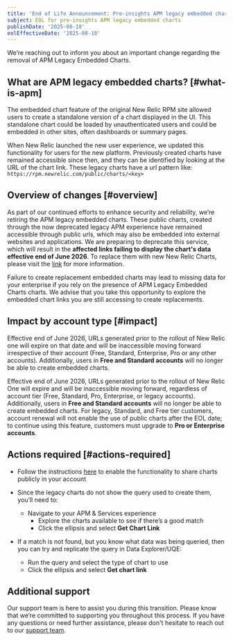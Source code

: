 ```yaml
---
title: 'End of Life Announcement: Pre-insights APM legacy embedded charts'
subject: EOL for pre-insights APM legacy embedded charts 
publishDate: '2025-08-10'
eolEffectiveDate: '2025-08-10'
---
```


We’re reaching out to inform you about an important change regarding the removal of APM Legacy Embedded Charts.

## What are APM legacy embedded charts? [#what-is-apm]

The embedded chart feature of the original New Relic RPM site allowed users to create a standalone version of a chart displayed in the UI. This standalone chart could be loaded by unauthenticated users and could be embedded in other sites, often dashboards or summary pages.

When New Relic launched the new user experience, we updated this functionality for users for the new platform. Previously created charts have remained accessible since then, and they can be identified by looking at the URL of the chart link. These legacy charts have a url pattern like: `https://rpm.newrelic.com/public/charts/<key>`

## Overview of changes [#overview]

As part of our continued efforts to enhance security and reliability, we’re retiring the APM legacy embedded charts. These public charts, created through the now deprecated legacy APM experience have remained accessible through public urls, which may also be embedded into external websites and applications.  We are preparing to deprecate this service, which will result in the **affected links failing to display the chart's data effective end of June 2026**. To replace them with new New Relic Charts, please visit the [link](/docs/query-your-data/explore-query-data/dashboards/share-charts-dashboards-externally/) for more information.

Failure to create replacement embedded charts may lead to missing data for your enterprise if you rely on the presence of APM Legacy Embedded Charts charts. We advise that you take this opportunity to explore the embedded chart links you are still accessing to create replacements.

## Impact by account type [#impact]

Effective end of June 2026, URLs generated prior to the rollout of New Relic one will expire on that date and will be inaccessible moving forward irrespective of their account (Free, Standard, Enterprise, Pro or any other accounts). Additionally, users in **Free and Standard accounts** will no longer be able to create embedded charts.

Effective end of June 2026, URLs generated prior to the rollout of New Relic One will expire and will be inaccessible moving forward, regardless of account tier (Free, Standard, Pro, Enterprise, or legacy accounts). Additionally, users in **Free and Standard accounts** will no longer be able to create embedded charts. For legacy, Standard, and Free tier customers, account renewal will not enable the use of public charts after the EOL date; to continue using this feature, customers must upgrade to **Pro or Enterprise accounts**.

## Actions required [#actions-required]

  - Follow the instructions [here](/docs/query-your-data/explore-query-data/dashboards/share-charts-dashboards-externally/) to enable the functionality to share charts publicly in your account
  - Since the legacy charts do not show the query used to create them, you’ll need to: 
    - Navigate to your APM & Services experience
      - Explore the charts available to see if there’s a good match
      - Click the ellipsis and select **Get Chart Link**
      
  
  - If a match is not found, but you know what data was being queried, then you can try and replicate the query in Data Explorer/UQE:
    - Run the query and select the type of chart to use 
    - Click the ellipsis and select **Get chart link**


## Additional support

Our support team is here to assist you during this transition. Please know that we’re committed to supporting you throughout this process. If you have any questions or need further assistance, please don't hesitate to reach out to our [support team](https://support.newrelic.com/s/).
